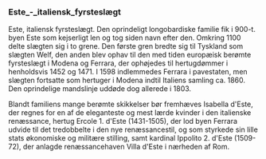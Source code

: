 ### Este_-_italiensk_fyrsteslægt


Este, italiensk fyrsteslægt. Den oprindeligt longobardiske familie fik i 900-t. byen Este som kejserligt len og tog siden navn efter den. Omkring 1100 delte slægten sig i to grene. Den første gren bredte sig til Tyskland som slægten Welf, den anden blev ophav til den med tiden europæisk berømte fyrsteslægt i Modena og Ferrara, der ophøjedes til hertugdømmer i henholdsvis 1452 og 1471. I 1598 indlemmedes Ferrara i pavestaten, men slægten fortsatte som hertuger i Modena indtil Italiens samling ca. 1860. Den oprindelige mandslinje uddøde dog allerede i 1803.

Blandt familiens mange berømte skikkelser bør fremhæves Isabella d'Este, der regnes for en af de eleganteste og mest lærde kvinder i den italienske renæssance, hertug Ercole 1. d'Este (1431-1505), der lod byen Ferrara udvide til det tredobbelte i den nye renæssancestil, og som styrkede sin lille stats økonomiske og militære stilling, samt kardinal Ippolito 2. d'Este (1509-72), der anlagde renæssancehaven Villa d'Este i nærheden af Rom.